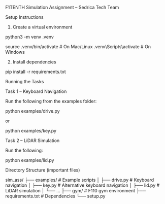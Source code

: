 
F1TENTH Simulation Assignment – Sedrica Tech Team

Setup Instructions
1.	Create a virtual environment

python3 -m venv .venv 

source .venv/bin/activate   # On Mac/Linux
.venv\Scripts\activate      # On Windows

2.	Install dependencies

pip install -r requirements.txt


Running the Tasks

Task 1 – Keyboard Navigation

Run the following from the examples folder:

python examples/drive.py

or

python examples/key.py

Task 2 – LiDAR Simulation

Run the following:

python examples/lid.py


Directory Structure (important files)

sim_ass/
├── examples/        # Example scripts
│   ├── drive.py     # Keyboard navigation
│   ├── key.py       # Alternative keyboard navigation
│   ├── lid.py       # LiDAR simulation
│   └── ...
├── gym/             # F110 gym environment
├── requirements.txt # Dependencies
└── setup.py


